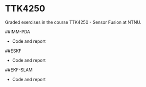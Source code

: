 # TTK4250

Graded exercises in the course TTK4250 - Sensor Fusion at NTNU.

##IMM-PDA
- Code and report

##ESKF
- Code and report

##EKF-SLAM
- Code and report
